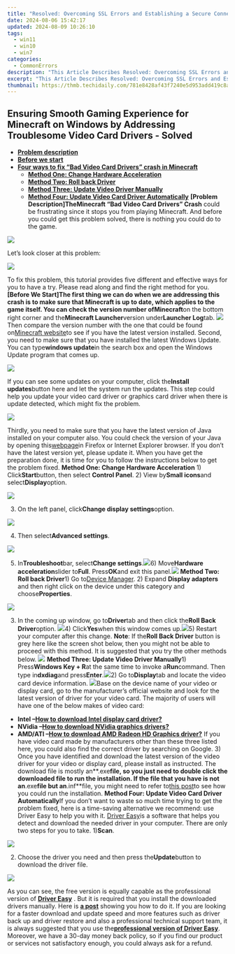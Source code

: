 ```yaml
---
title: "Resolved: Overcoming SSL Errors and Establishing a Secure Connection in Firefox"
date: 2024-08-06 15:42:17
updated: 2024-08-09 10:26:10
tags:
  - win11
  - win10
  - win7
categories:
  - CommonErrors
description: "This Article Describes Resolved: Overcoming SSL Errors and Establishing a Secure Connection in Firefox"
excerpt: "This Article Describes Resolved: Overcoming SSL Errors and Establishing a Secure Connection in Firefox"
thumbnail: https://thmb.techidaily.com/781e8428af43f7240e5d953add419c8aa194f2d4e4f1f7a9a67dc80aa935e243.jpg
---
```


## Ensuring Smooth Gaming Experience for Minecraft on Windows by Addressing Troublesome Video Card Drivers - Solved

* **[Problem description](https://tools.techidaily.com/drivereasy/download/)**
* **[Before we start](https://tools.techidaily.com/drivereasy/download/)**
* **[Four ways to fix “Bad Video Card Drivers” crash in Minecraft](https://tools.techidaily.com/drivereasy/download/)**  
  * [**Method One: Change Hardware Acceleration**](https://tools.techidaily.com/drivereasy/download/)  
  * [**Method Two: Roll back Driver**](https://tools.techidaily.com/drivereasy/download/)  
  * [**Method Three: Update Video Driver Manually**](https://tools.techidaily.com/drivereasy/download/)  
  * [**Method Four: Update Video Card Driver Automatically**](https://tools.techidaily.com/drivereasy/download/)
 **\[Problem Description\]**The**Minecraft “Bad Video Card Drivers” Crash** could be frustrating since it stops you from playing Minecraft. And before you could get this problem solved, there is nothing you could do to the game.

![](https://images.drivereasy.com/wp-content/uploads/2016/07/img_5785b1d6ac28e.png)

Let’s look closer at this problem:

![](https://images.drivereasy.com/wp-content/uploads/2016/07/img_5785f82ede599.png)

To fix this problem, this tutorial provides five different and effective ways for you to have a try. Please read along and find the right method for you.   **\[Before We Start\]**The first thing we can do when we are addressing this crash is to make sure that Minecraft is up to date, which applies to the game itself. You can check the version number of**Minecraft**on the bottom right corner and the**Minecraft Launcher**version under**Launcher Log**tab. ![](https://images.drivereasy.com/wp-content/uploads/2016/07/img_5785b82e22374.png)Then compare the version number with the one that could be found on[Minecraft website](https://minecraft.net/en/)to see if you have the latest version installed. Second, you need to make sure that you have installed the latest Windows Update. You can type**windows update**in the search box and open the Windows Update program that comes up.

![](https://images.drivereasy.com/wp-content/uploads/2016/07/img_5785befa5c60a.png)

If you can see some updates on your computer, click the**Install updates**button here and let the system run the updates. This step could help you update your video card driver or graphics card driver when there is update detected, which might fix the problem.

![](https://images.drivereasy.com/wp-content/uploads/2016/07/img_5785bf28ed4ba.png)

Thirdly, you need to make sure that you have the latest version of Java installed on your computer also. You could check the version of your Java by opening this[webpage](https://www.java.com/en/download/installed.jsp)in Firefox or Internet Explorer browser. If you don’t have the latest version yet, please update it. When you have get the preparation done, it is time for you to follow the instructions below to get the problem fixed.   **Method One: Change Hardware Acceleration** 1) Click**Start**button, then select **Control Panel**. 2) View by**Small icons**and select**Display**option.

![](https://images.drivereasy.com/wp-content/uploads/2016/07/img_5785efeb9f490.png)

3) On the left panel, click**Change display settings**option.

![](https://images.drivereasy.com/wp-content/uploads/2016/07/img_5785f01132191.png)

4) Then select**Advanced settings**.

![](https://images.drivereasy.com/wp-content/uploads/2016/07/img_5785f044a3475.png)

5) In**Troubleshoot**bar, select**Change settings**.![](https://images.drivereasy.com/wp-content/uploads/2016/07/img_5785f08382bd7.png)6) Move**Hardware acceleration**slider to**Full**. Press**OK**and exit this panel.![](https://images.drivereasy.com/wp-content/uploads/2016/07/img_5785f0c337e92.png)   **Method Two: Roll back Driver**1) Go to[Device Manager](https://tools.techidaily.com/drivereasy/download/). 2) Expand **Display adapters** and then right click on the device under this category and choose**Properties**.

![](https://images.drivereasy.com/wp-content/uploads/2016/07/img_5785e3640a93c.png)

3) In the coming up window, go to**Driver**tab and then click the**Roll Back Driver**option. ![](https://images.drivereasy.com/wp-content/uploads/2016/07/img_5785e3cf36bcb.png)4) Click**Yes**when this window comes up.![](https://images.drivereasy.com/wp-content/uploads/2016/07/img_5785e4168f03c.png)5) Restart your computer after this change. **Note**: If the**Roll Back Driver** button is grey here like the screen shot below, then you might not be able to proceed with this method. It is suggested that you try the other methods below. ![](https://images.drivereasy.com/wp-content/uploads/2016/07/img_5785e52a88640.png)   **Method Three: Update Video Driver Manually**1) Press**Windows Key + R**at the same time to invoke a**Run**command. Then type in**dxdiag**and press**Enter**.![](https://images.drivereasy.com/wp-content/uploads/2016/07/img_5785e7a2b26ae.png)2) Go to**Display**tab and locate the video card device information. ![](https://images.drivereasy.com/wp-content/uploads/2016/07/img_5785e7dd4fc08.png)Base on the device name of your video or display card, go to the manufacturer’s official website and look for the latest version of driver for your video card. The majority of users will have one of the below makes of video card:

* **Intel –[How to download Intel display card driver?](https://tools.techidaily.com/drivereasy/download/)**
* **NVidia –[How to download NVidia graphics drivers?](https://tools.techidaily.com/drivereasy/download/)**
* **AMD/ATI –[How to download AMD Radeon HD Graphics driver?](https://tools.techidaily.com/drivereasy/download/)**
If you have video card made by manufacturers other than these three listed here, you could also find the correct driver by searching on Google. 3) Once you have identified and download the latest version of the video driver for your video or display card, please install as instructed. The download file is mostly an**.exe**file, so you just need to double click the downloaded file to run the installation. If the file that you have is not an**.exe**file but an**.inf**file, you might need to refer to[this post](https://tools.techidaily.com/drivereasy/download/)to see how you could run the installation.   **Method Four: Update Video Card Driver Automatically**If you don’t want to waste so much time trying to get the problem fixed, here is a time-saving alternative we recommend: use Driver Easy to help you with it. [Driver Easy](https://tools.techidaily.com/drivereasy/download/)is a software that helps you detect and download the needed driver in your computer. There are only two steps for you to take. 1)**Scan**.

![](https://images.drivereasy.com/wp-content/uploads/2017/04/img_58e6163c3a61c.png)

2) Choose the driver you need and then press the**Update**button to download the driver file.

![](https://images.drivereasy.com/wp-content/uploads/2017/04/img_58e6164b50ba1.jpg)

As you can see, the free version is equally capable as the professional version of **[Driver Easy](https://tools.techidaily.com/drivereasy/download/)** . But it is required that you install the downloaded drivers manually. Here is **[a post](https://tools.techidaily.com/drivereasy/download/)** showing you how to do it. If you are looking for a faster download and update speed and more features such as driver back up and driver restore and also a professional technical support team, it is always suggested that you use the[**professional version of Driver Easy**](https://tools.techidaily.com/drivereasy/download/). Moreover, we have a 30-day money back policy, so if you find our product or services not satisfactory enough, you could always ask for a refund.

<ins class="adsbygoogle"
     style="display:block"
     data-ad-format="autorelaxed"
     data-ad-client="ca-pub-7571918770474297"
     data-ad-slot="1223367746"></ins>



<ins class="adsbygoogle"
     style="display:block"
     data-ad-client="ca-pub-7571918770474297"
     data-ad-slot="8358498916"
     data-ad-format="auto"
     data-full-width-responsive="true"></ins>
